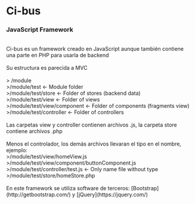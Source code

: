 # Ci-bus

### JavaScript Framework<br>
<br>
Ci-bus es un framework creado en JavaScript aunque también contiene una parte en PHP para usarla de backend<br>
<br>
Su estructura es parecida a MVC<br>
<br>
> /module<br>
>/module/test <- Module folder<br>
>/module/test/store <- Folder of stores (backend data)<br>
>/module/test/view <- Folder of views<br>
>/module/test/view/component <- Folder of components (fragments view)<br>
>/module/test/controller <- Folder of controllers<br>
<br>
Las carpetas view y controller contienen archivos .js, la carpeta store contiene archivos .php<br>
<br>
Menos el controlador, los demás archivos llevaran el tipo en el nombre, ejemplo:<br>
>/module/test/view/homeView.js<br>
>/module/test/view/component/buttonComponent.js<br>
>/module/test/controller/test.js <- Only name file without type<br>
>/module/test/store/homeStore.php<br>
<br>
En este framework se utiliza software de terceros: [Bootstrap](http://getbootstrap.com/) y [jQuery](https://jquery.com/)<br>
